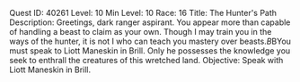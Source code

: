 Quest ID: 40261
Level: 10
Min Level: 10
Race: 16
Title: The Hunter's Path
Description: Greetings, dark ranger aspirant. You appear more than capable of handling a beast to claim as your own. Though I may train you in the ways of the hunter, it is not I who can teach you mastery over beasts.$B$BYou must speak to Liott Maneskin in Brill. Only he possesses the knowledge you seek to enthrall the creatures of this wretched land.
Objective: Speak with Liott Maneskin in Brill.
